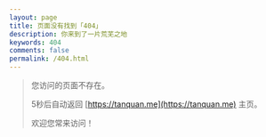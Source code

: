 ```yaml
---
layout: page
title: 页面没有找到「404」
description: 你来到了一片荒芜之地
keywords: 404
comments: false
permalink: /404.html
---
```



> 您访问的页面不存在。
>
> 5秒后自动返回 [https://tanquan.me](https://tanquan.me) 主页。
>
> 欢迎您常来访问！


<script type="text/javascript">
onload=function(){
setInterval(go, 1000);
};
var x=5; //利用了全局变量来执行
function go(){
x--;
if(x>0){
document.getElementById("sp").innerHTML=x; //每次设置的x的值都不一样了。
}else{
location.href='https://tanquan.me';
}
}
</script>
